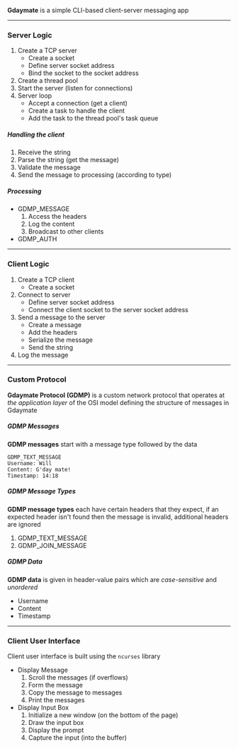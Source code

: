 **Gdaymate** is a simple CLI-based client-server messaging app

---

### Server Logic

1. Create a TCP server
	- Create a socket 
	- Define server socket address
	- Bind the socket to the socket address
2. Create a thread pool
3. Start the server (listen for connections)
4. Server loop
	- Accept a connection (get a client)
	- Create a task to handle the client
	- Add the task to the thread pool's task queue

##### Handling the client
 
1. Receive the string
2. Parse the string (get the message)
3. Validate the message
4. Send the message to processing (according to type)

##### Processing

- GDMP_MESSAGE
	1. Access the headers
	2. Log the content
	3. Broadcast to other clients
- GDMP_AUTH

---

### Client Logic

1. Create a TCP client
	- Create a socket
2. Connect to server
	- Define server socket address
	- Connect the client socket to the server socket address
3. Send a message to the server
	- Create a message
	- Add the headers
	- Serialize the message
	- Send the string
4. Log the message

---

### Custom Protocol

**Gdaymate Protocol (GDMP)** is a custom network protocol that operates at *the application layer* of the OSI model defining the structure of messages in Gdaymate

##### GDMP Messages

**GDMP messages** start with a message type followed by the data

```
GDMP_TEXT_MESSAGE
Username: Will
Content: G'day mate!
Timestamp: 14:18
```

##### GDMP Message Types

**GDMP message types** each have certain headers that they expect, if an expected header isn't found then the message is invalid, additional headers are ignored

1. GDMP_TEXT_MESSAGE
2. GDMP_JOIN_MESSAGE

##### GDMP Data

**GDMP data** is given in header-value pairs which are *case-sensitive* and *unordered*

- Username
- Content
- Timestamp

---

### Client User Interface

Client user interface is built using the `ncurses` library

- Display Message
	1. Scroll the messages (if overflows)
	2. Form the message
	3. Copy the message to messages
	4. Print the messages
- Display Input Box
	1. Initialize a new window (on the bottom of the page)
	2. Draw the input box
	3. Display the prompt
	4. Capture the input (into the buffer)

